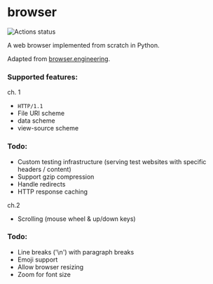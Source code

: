 # browser

![Actions status](https://github.com/KevinL10/browser/actions/workflows/CI.yml/badge.svg)


A web browser implemented from scratch in Python.


Adapted from [browser.engineering](https://browser.engineering/).



### Supported features:

ch. 1
- `HTTP/1.1`
- File URI scheme
- data scheme
- view-source scheme


### Todo:
- Custom testing infrastructure (serving test websites with specific headers / content)
- Support gzip compression
- Handle redirects
- HTTP response caching


ch.2 
- Scrolling (mouse wheel & up/down keys)

### Todo:
- Line breaks ('\n') with paragraph breaks
- Emoji support
- Allow browser resizing
- Zoom for font size

